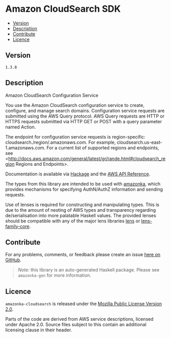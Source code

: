# Amazon CloudSearch SDK

* [Version](#version)
* [Description](#description)
* [Contribute](#contribute)
* [Licence](#licence)


## Version

`1.3.8`


## Description

Amazon CloudSearch Configuration Service

You use the Amazon CloudSearch configuration service to create,
configure, and manage search domains. Configuration service requests are
submitted using the AWS Query protocol. AWS Query requests are HTTP or
HTTPS requests submitted via HTTP GET or POST with a query parameter
named Action.

The endpoint for configuration service requests is region-specific:
cloudsearch./region/.amazonaws.com. For example,
cloudsearch.us-east-1.amazonaws.com. For a current list of supported
regions and endpoints, see
<http://docs.aws.amazon.com/general/latest/gr/rande.html#cloudsearch_region Regions and Endpoints>.

Documentation is available via [Hackage](http://hackage.haskell.org/package/amazonka-cloudsearch)
and the [AWS API Reference](https://aws.amazon.com/documentation/).

The types from this library are intended to be used with [amazonka](http://hackage.haskell.org/package/amazonka),
which provides mechanisms for specifying AuthN/AuthZ information and sending requests.

Use of lenses is required for constructing and manipulating types.
This is due to the amount of nesting of AWS types and transparency regarding
de/serialisation into more palatable Haskell values.
The provided lenses should be compatible with any of the major lens libraries
[lens](http://hackage.haskell.org/package/lens) or [lens-family-core](http://hackage.haskell.org/package/lens-family-core).

## Contribute

For any problems, comments, or feedback please create an issue [here on GitHub](https://github.com/brendanhay/amazonka/issues).

> _Note:_ this library is an auto-generated Haskell package. Please see `amazonka-gen` for more information.


## Licence

`amazonka-cloudsearch` is released under the [Mozilla Public License Version 2.0](http://www.mozilla.org/MPL/).

Parts of the code are derived from AWS service descriptions, licensed under Apache 2.0.
Source files subject to this contain an additional licensing clause in their header.

